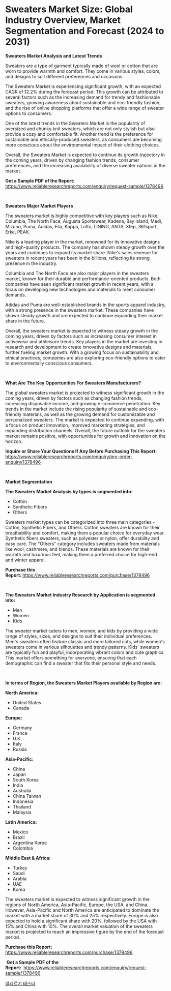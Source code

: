 <p><h1>Sweaters Market Size: Global Industry Overview, Market Segmentation and Forecast (2024 to 2031)</h1></p><p><strong>Sweaters Market Analysis and Latest Trends</strong></p>
<p><p>Sweaters are a type of garment typically made of wool or cotton that are worn to provide warmth and comfort. They come in various styles, colors, and designs to suit different preferences and occasions.</p><p>The Sweaters Market is experiencing significant growth, with an expected CAGR of 12.2% during the forecast period. This growth can be attributed to several factors such as the increasing demand for trendy and fashionable sweaters, growing awareness about sustainable and eco-friendly fashion, and the rise of online shopping platforms that offer a wide range of sweater options to consumers.</p><p>One of the latest trends in the Sweaters Market is the popularity of oversized and chunky knit sweaters, which are not only stylish but also provide a cozy and comfortable fit. Another trend is the preference for sustainable and ethically-produced sweaters, as consumers are becoming more conscious about the environmental impact of their clothing choices.</p><p>Overall, the Sweaters Market is expected to continue its growth trajectory in the coming years, driven by changing fashion trends, consumer preferences, and the increasing availability of diverse sweater options in the market.</p></p>
<p><strong>Get a Sample PDF of the Report:&nbsp;</strong> <a href="https://www.reliableresearchreports.com/enquiry/request-sample/1378496">https://www.reliableresearchreports.com/enquiry/request-sample/1378496</a></p>
<p>&nbsp;</p>
<p><strong>Sweaters Major Market Players</strong></p>
<p><p>The sweaters market is highly competitive with key players such as Nike, Columbia, The North Face, Augusta Sportswear, Kadena, Bay Island, Medi, Mizuno, Puma, Adidas, Fila, Kappa, Lotto, LINING, ANTA, Xtep, 361sport, Erke, PEAK.</p><p>Nike is a leading player in the market, renowned for its innovative designs and high-quality products. The company has shown steady growth over the years and continues to expand its market share. Nike's sales revenue for sweaters in recent years has been in the billions, reflecting its strong presence in the industry.</p><p>Columbia and The North Face are also major players in the sweaters market, known for their durable and performance-oriented products. Both companies have seen significant market growth in recent years, with a focus on developing new technologies and materials to meet consumer demands.</p><p>Adidas and Puma are well-established brands in the sports apparel industry, with a strong presence in the sweaters market. These companies have shown steady growth and are expected to continue expanding their market share in the future.</p><p>Overall, the sweaters market is expected to witness steady growth in the coming years, driven by factors such as increasing consumer interest in activewear and athleisure trends. Key players in the market are investing in research and development to create innovative designs and materials, further fueling market growth. With a growing focus on sustainability and ethical practices, companies are also exploring eco-friendly options to cater to environmentally conscious consumers.</p></p>
<p>&nbsp;</p>
<p><strong>What Are The Key Opportunities For Sweaters Manufacturers?</strong></p>
<p><p>The global sweaters market is projected to witness significant growth in the coming years, driven by factors such as changing fashion trends, increasing disposable income, and growing e-commerce penetration. Key trends in the market include the rising popularity of sustainable and eco-friendly materials, as well as the growing demand for customizable and personalized sweaters. The market is expected to continue expanding, with a focus on product innovation, improved marketing strategies, and expanding distribution channels. Overall, the future outlook for the sweaters market remains positive, with opportunities for growth and innovation on the horizon.</p></p>
<p><strong>Inquire or Share Your Questions If Any Before Purchasing This Report:</strong> <a href="https://www.reliableresearchreports.com/enquiry/pre-order-enquiry/1378496">https://www.reliableresearchreports.com/enquiry/pre-order-enquiry/1378496</a></p>
<p>&nbsp;</p>
<p><strong>Market Segmentation</strong></p>
<p><strong>The Sweaters Market Analysis by types is segmented into:</strong></p>
<p><ul><li>Cotton</li><li>Synthetic Fibers</li><li>Others</li></ul></p>
<p><p>Sweaters market types can be categorized into three main categories - Cotton, Synthetic Fibers, and Others. Cotton sweaters are known for their breathability and comfort, making them a popular choice for everyday wear. Synthetic fibers sweaters, such as polyester or nylon, offer durability and easy care. The "Others" category includes sweaters made from materials like wool, cashmere, and blends. These materials are known for their warmth and luxurious feel, making them a preferred choice for high-end and winter apparel.</p></p>
<p><strong>Purchase this Report:&nbsp;</strong><a href="https://www.reliableresearchreports.com/purchase/1378496">https://www.reliableresearchreports.com/purchase/1378496</a></p>
<p>&nbsp;</p>
<p><strong>The Sweaters Market Industry Research by Application is segmented into:</strong></p>
<p><ul><li>Men</li><li>Women</li><li>Kids</li></ul></p>
<p><p>The sweater market caters to men, women, and kids by providing a wide range of styles, sizes, and designs to suit their individual preferences. Men's sweaters often feature classic and more tailored cuts, while women's sweaters come in various silhouettes and trendy patterns. Kids' sweaters are typically fun and playful, incorporating vibrant colors and cute graphics. This market offers something for everyone, ensuring that each demographic can find a sweater that fits their personal style and needs.</p></p>
<p>&nbsp;</p>
<p><strong>In terms of Region, the Sweaters Market Players available by Region are:</strong></p>
<p>
    <p> <strong> North America: </strong>
        <ul>
            <li>United States</li>
            <li>Canada</li>
        </ul>
        </p> 
    <p> <strong> Europe: </strong>
        <ul>
            <li>Germany</li>
            <li>France</li>
            <li>U.K.</li>
            <li>Italy</li>
            <li>Russia</li>
        </ul>
        </p> 
    <p> <strong> Asia-Pacific: </strong>
        <ul>
            <li>China</li>
            <li>Japan</li>
            <li>South Korea</li>
            <li>India</li>
            <li>Australia</li>
            <li>China Taiwan</li>
            <li>Indonesia</li>
            <li>Thailand</li>
            <li>Malaysia</li>
        </ul>
        </p> 
    <p> <strong> Latin America: </strong>
        <ul>
            <li>Mexico</li>
            <li>Brazil</li>
            <li>Argentina Korea</li>
            <li>Colombia</li>
        </ul>
        </p> 
    <p> <strong> Middle East & Africa: </strong>
        <ul>
            <li>Turkey</li>
            <li>Saudi</li>
            <li>Arabia</li>
            <li>UAE</li>
            <li>Korea</li>
        </ul>
    </p>
    </p>
<p><p>The sweaters market is expected to witness significant growth in the regions of North America, Asia-Pacific, Europe, the USA, and China. However, Asia-Pacific and North America are anticipated to dominate the market with a market share of 30% and 25% respectively. Europe is also expected to hold a significant share with 20%, followed by the USA with 15% and China with 10%. The overall market valuation of the sweaters market is projected to reach an impressive figure by the end of the forecast period.</p></p>
<p><strong>Purchase this Report: </strong><a href="https://www.reliableresearchreports.com/purchase/1378496">https://www.reliableresearchreports.com/purchase/1378496</a></p>
<p>&nbsp;<strong>Get a Sample PDF of the Report:&nbsp;&nbsp;</strong><a href="https://www.reliableresearchreports.com/enquiry/request-sample/1378496">https://www.reliableresearchreports.com/enquiry/request-sample/1378496</a></p>
<p><strong></strong></p>
<p><p><a href="https://medium.com/@gummibear5656757/%EC%95%8C%EB%A0%88%EB%A5%B4%EA%B8%B0-%ED%85%8C%EC%8A%A4%ED%84%B0-%EC%8B%9C%EC%9E%A5-%EA%B7%9C%EB%AA%A8%EB%8A%94-%EC%84%B8%EA%B3%84-%EC%82%B0%EC%97%85%EC%97%90%EC%84%9C-%EC%B5%9C%EA%B3%A0%EC%9D%98-%EB%A7%88%EC%BC%80%ED%8C%85-%EC%B1%84%EB%84%90%EC%9D%84-%EB%B3%B4%EC%97%AC%EC%A4%8D%EB%8B%88%EB%8B%A4-29b804b09b86">알레르기 테스터</a></p></p>